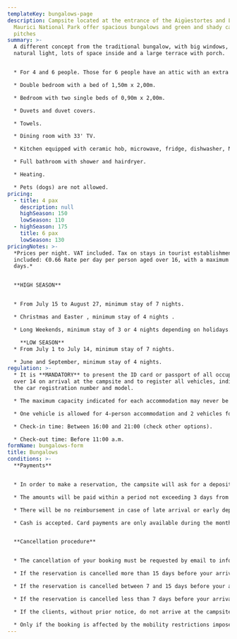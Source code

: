 ```yaml
---
templateKey: bungalows-page
description: Campsite located at the entrance of the Aigüestortes and Lake Sant
  Maurici National Park offer spacious bungalows and green and shady camping
  pitches
summary: >-
  A different concept from the traditional bungalow, with big windows, a lot of
  natural light, lots of space inside and a large terrace with porch. 


  * For 4 and 6 people. Those for 6 people have an attic with an extra bedroom.

  * Double bedroom with a bed of 1,50m x 2,00m.

  * Bedroom with two single beds of 0,90m x 2,00m.

  * Duvets and duvet covers.

  * Towels.

  * Dining room with 33' TV.

  * Kitchen equipped with ceramic hob, microwave, fridge, dishwasher, Nespresso coffee machine, toaster, juicer, blender, kitchenware and crockery.

  * Full bathroom with shower and hairdryer.

  * Heating.

  * Pets (dogs) are not allowed.
pricing:
  - title: 4 pax
    description: null
    highSeason: 150
    lowSeason: 110
  - highSeason: 175
    title: 6 pax
    lowSeason: 130
pricingNotes: >-
  *Prices per night. VAT included. Tax on stays in tourist establishments not
  included: €0.66 Rate per day per person aged over 16, with a maximum of 7
  days.*


  **HIGH SEASON**


  * From July 15 to August 27, minimum stay of 7 nights.

  * Christmas and Easter , minimum stay of 4 nights .

  * Long Weekends, minimum stay of 3 or 4 nights depending on holidays.

    **LOW SEASON** 
  * From July 1 to July 14, minimum stay of 7 nights.

  * June and September, minimum stay of 4 nights.
regulation: >-
  * It is **MANDATORY** to present the ID card or passport of all occupants aged
  over 14 on arrival at the campsite and to register all vehicles, indicating
  the car registration number and model.

  * The maximum capacity indicated for each accommodation may never be exceeded without authorisation.

  * One vehicle is allowed for 4-person accommodation and 2 vehicles for 6-person accommodation are included in the price. Any additional vehicle must be registered and paid for in accordance with the current rates.

  * Check-in time: Between 16:00 and 21:00 (check other options).

  * Check-out time: Before 11:00 a.m.
formName: bungalows-form
title: Bungalows
conditions: >-
  **Payments** 


  * In order to make a reservation, the campsite will ask for a deposit which, depending on the season, can be up to 40% of the total cost of the stay.

  * The amounts will be paid within a period not exceeding 3 days from the date of the request and will be made by transfer to the account that will be communicated at the time of formalising the reservation. The remaining amount will be settled on arrival at the campsite.

  * There will be no reimbursement in case of late arrival or early departure.

  * Cash is accepted. Card payments are only available during the months of July and August. There is also the possibility of making a bank transfer.


  **Cancellation procedure**


  * The cancellation of your booking must be requested by email to info@campinglamola.com

  * If the reservation is cancelled more than 15 days before your arrival, 90% of the deposit is refunded.

  * If the reservation is cancelled between 7 and 15 days before your arrival, 50% of the deposit is refunded.

  * If the reservation is cancelled less than 7 days before your arrival, no refund will be made.

  * If the clients, without prior notice, do not arrive at the campsite before 21.00 h on the day of arrival, the booking will be considered cancelled.

  * Only if the booking is affected by the mobility restrictions imposed by the Government in relation to Covid-19, 100% of the deposit will be refunded.
---
```

